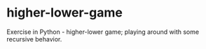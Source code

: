 # higher-lower-game

Exercise in Python - higher-lower game; playing around with some recursive behavior.
